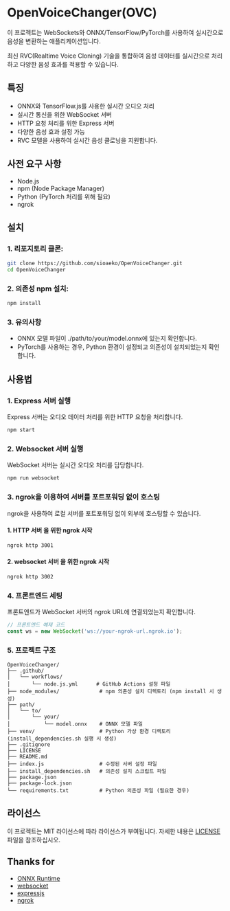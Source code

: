 # OpenVoiceChanger(OVC) 

이 프로젝트는 WebSockets와 ONNX/TensorFlow/PyTorch를 사용하여 실시간으로 음성을 변환하는 애플리케이션입니다.

최신 RVC(Realtime Voice Cloning) 기술을 통합하여 음성 데이터를 실시간으로 처리하고 다양한 음성 효과를 적용할 수 있습니다.

## 특징

- ONNX와 TensorFlow.js를 사용한 실시간 오디오 처리
- 실시간 통신을 위한 WebSocket 서버
- HTTP 요청 처리를 위한 Express 서버
- 다양한 음성 효과 설정 가능
- RVC 모델을 사용하여 실시간 음성 클로닝을 지원합니다.

## 사전 요구 사항

- Node.js
- npm (Node Package Manager)
- Python (PyTorch 처리를 위해 필요)
- ngrok

## 설치

### 1. 리포지토리 클론:

   ```bash
   git clone https://github.com/sioaeko/OpenVoiceChanger.git
   cd OpenVoiceChanger
   ```


### 2. 의존성 npm 설치:

   ```bash
   npm install
   ```

### 3. 유의사항

   - ONNX 모델 파일이 ./path/to/your/model.onnx에 있는지 확인합니다.
   - PyTorch를 사용하는 경우, Python 환경이 설정되고 의존성이 설치되었는지 확인합니다.

## 사용법

### 1. Express 서버 실행
Express 서버는 오디오 데이터 처리를 위한 HTTP 요청을 처리합니다.
 ```bash
 npm start
 ```

### 2. Websocket 서버 실행
WebSocket 서버는 실시간 오디오 처리를 담당합니다.
```bash
npm run websocket
 ```

### 3. ngrok을 이용하여 서버를 포트포워딩 없이 호스팅
ngrok을 사용하여 로컬 서버를 포트포워딩 없이 외부에 호스팅할 수 있습니다.

#### 1. HTTP 서버 을 위한 ngrok 시작
```bash
ngrok http 3001
 ```
#### 2. websocket 서버 을 위한 ngrok 시작
```bash
ngrok http 3002
 ```

### 4. 프론트엔드 세팅
프론트엔드가 WebSocket 서버의 ngrok URL에 연결되었는지 확인합니다.
```javascript
// 프론트엔드 예제 코드
const ws = new WebSocket('ws://your-ngrok-url.ngrok.io');
 ```

### 5. 프로젝트 구조
```ardunio
OpenVoiceChanger/
├── .github/
│   └── workflows/
│       └── node.js.yml      # GitHub Actions 설정 파일
├── node_modules/             # npm 의존성 설치 디렉토리 (npm install 시 생성)
├── path/
│   └── to/
│       └── your/
│           └── model.onnx    # ONNX 모델 파일
├── venv/                     # Python 가상 환경 디렉토리 (install_dependencies.sh 실행 시 생성)
├── .gitignore
├── LICENSE
├── README.md
├── index.js                  # 수정된 서버 설정 파일
├── install_dependencies.sh   # 의존성 설치 스크립트 파일
├── package.json
├── package-lock.json
└── requirements.txt          # Python 의존성 파일 (필요한 경우)
```
## 라이선스

이 프로젝트는 MIT 라이선스에 따라 라이선스가 부여됩니다. 자세한 내용은 [LICENSE](https://github.com/sioaeko/OpenVoiceChanger/blob/main/LICENSE) 파일을 참조하십시오.

## Thanks for

- [ONNX Runtime](https://github.com/microsoft/onnxruntime)
- [websocket](https://www.npmjs.com/package/ws)
- [expressjs](https://expressjs.com/)
- [ngrok](https://ngrok.com/)
